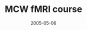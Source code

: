 ---
title: "MCW fMRI course"
project_id: 
date: 2005-05-06
conference_id: ""
presenters:
   - peter_bandettini
summary: "<p>MCW fMRI course, Milwaukee, WI</p>"
file: /assets/presentations/T126.ppt
filename: T126.ppt
layout: presentation
---